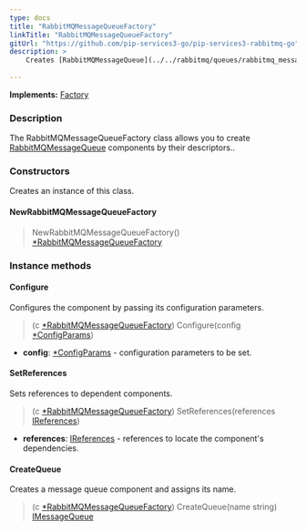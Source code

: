 ```yaml
---
type: docs
title: "RabbitMQMessageQueueFactory"
linkTitle: "RabbitMQMessageQueueFactory"
gitUrl: "https://github.com/pip-services3-go/pip-services3-rabbitmq-go"
description: >
    Creates [RabbitMQMessageQueue](../../rabbitmq/queues/rabbitmq_message_queue/) components by their descriptors.
    
---
```


**Implements:** [Factory](../../../components/build/factory)

### Description
The RabbitMQMessageQueueFactory class allows you to create [RabbitMQMessageQueue](../../rabbitmq/queues/rabbitmq_message_queue/) components by their descriptors..


### Constructors
Creates an instance of this class.

#### NewRabbitMQMessageQueueFactory
> NewRabbitMQMessageQueueFactory() [*RabbitMQMessageQueueFactory]()


### Instance methods

#### Configure
Configures the component by passing its configuration parameters.

> (c [*RabbitMQMessageQueueFactory]()) Configure(config [*ConfigParams](../../../commons/config/config_params))

- **config**: [*ConfigParams](../../../commons/config/config_params) - configuration parameters to be set.


#### SetReferences
Sets references to dependent components.

> (c [*RabbitMQMessageQueueFactory]()) SetReferences(references [IReferences](../../../commons/refer/ireferences))

- **references**: [IReferences](../../../commons/refer/ireferences) - references to locate the component's dependencies.


#### CreateQueue
Creates a message queue component and assigns its name.
> (c [*RabbitMQMessageQueueFactory]()) CreateQueue(name string) [IMessageQueue](../../../messaging/queues/imessage_queue)
